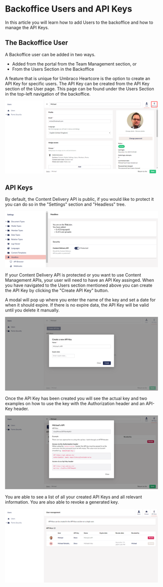 # Backoffice Users and API Keys

In this article you will learn how to add Users to the backoffice and how to manage the API Keys.

## The Backoffice User

A Backoffice user can be added in two ways.

-   Added from the portal from the Team Management section, or
-   From the Users Section in the Backoffice

A feature that is unique for Umbraco Heartcore is the option to create an API Key for specific users. The API Key can be created from the API Key section of the User page. This page can be found under the Users Section in the top-left navigation of the backoffice.

![User Page in the Backoffice](images/userAPI.png)

## API Keys

By default, the Content Delivery API is public, if you would like to protect it you can do so in the "Settings" section and "Headless" tree. 

![Protect API](images/heartcoreAPIprotect.png)


If your Content Delivery API is protected or you want to use Content Management APIs, your user will need to have an API Key assinged. When you have navigated to the Users section mentioned above you can create the API Key by clicking the "Create API Key" button.

A modal will pop up where you enter the name of the key and set a date for when it should expire. If there is no expire data, the API Key will be valid until you delete it manually.

![Creating the API Key](images/createAPI.png)

Once the API Key has been created you will see the actual key and two examples on how to use the key with the Authorization header and an API-Key header.

![The created API Key](images/generatedAPI.png)

You are able to see a list of all your created API Keys and all relevant information. You are also able to revoke a generated key.

![List of all APIs](images/listOfAPIs.png)
